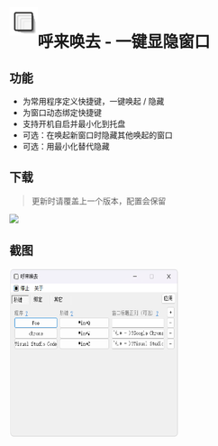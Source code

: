 <img align="left" width="50" height="50" src="misc/icon_480.png">

# 呼来唤去 - 一键显隐窗口

## 功能

- 为常用程序定义快捷键，一键唤起 / 隐藏
- 为窗口动态绑定快捷键
- 支持开机自启并最小化到托盘
- 可选：在唤起新窗口时隐藏其他唤起的窗口
- 可选：用最小化替代隐藏

## 下载

> 更新时请覆盖上一个版本，配置会保留

[![](https://img.shields.io/badge/download-latest-orange.svg)](https://github.com/john-walks-slow/window-summoner/releases/latest)


## 截图
<img align="left" width="300" height="300" src="misc/screenshot3.png">